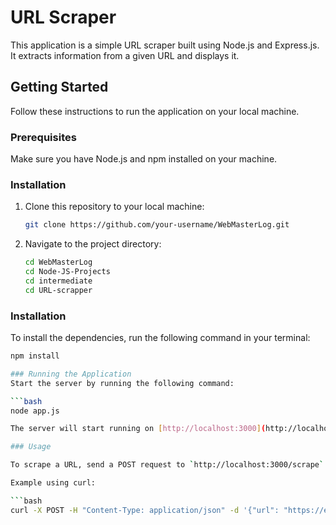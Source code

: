 # URL Scraper

This application is a simple URL scraper built using Node.js and Express.js. It extracts information from a given URL and displays it.

## Getting Started

Follow these instructions to run the application on your local machine.

### Prerequisites

Make sure you have Node.js and npm installed on your machine.

### Installation

1. Clone this repository to your local machine:
   ```bash
   git clone https://github.com/your-username/WebMasterLog.git

2. Navigate to the project directory:
   ```bash
   cd WebMasterLog
   cd Node-JS-Projects
   cd intermediate
   cd URL-scrapper

### Installation

To install the dependencies, run the following command in your terminal:

```bash
npm install

### Running the Application
Start the server by running the following command:

```bash
node app.js

The server will start running on [http://localhost:3000](http://localhost:3000).

### Usage

To scrape a URL, send a POST request to `http://localhost:3000/scrape` with a JSON body containing the URL you want to scrape.

Example using curl:

```bash
curl -X POST -H "Content-Type: application/json" -d '{"url": "https://example.com"}' http://localhost:3000/scrape





